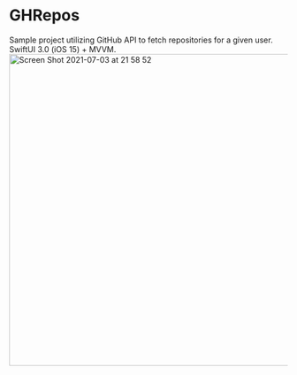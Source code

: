 # GHRepos
Sample project utilizing GitHub API to fetch repositories for a given user. SwiftUI 3.0 (iOS 15) + MVVM.
<img width="564" alt="Screen Shot 2021-07-03 at 21 58 52" src="https://user-images.githubusercontent.com/6804537/124365685-e05f5700-dc49-11eb-9438-cbbfd0e8da81.png">




